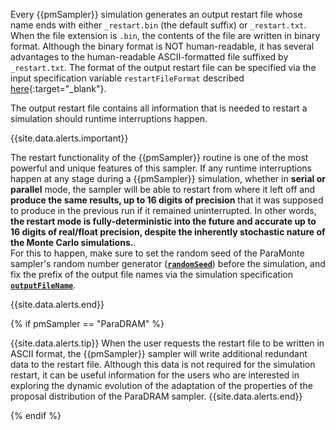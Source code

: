 Every {{pmSampler}} simulation generates an output restart file whose name ends with either `_restart.bin` (the default suffix) or `_restart.txt`. When the file extension is `.bin`, the contents of the file are written in binary format. Although the binary format is NOT human-readable, it has several advantages to the human-readable ASCII-formatted file suffixed by `_restart.txt`. The format of the output restart file can be specified via the input specification variable `restartFileFormat` described [here](../../{{pmSampler|downcase}}/specifications/#restartfileformat){:target="_blank"}.  

The output restart file contains all information that is needed to restart a simulation should runtime interruptions happen.

{{site.data.alerts.important}}

The restart functionality of the {{pmSampler}} routine is one of the most powerful and unique features of this sampler. If any runtime interruptions happen at any stage during a {{pmSampler}} simulation, whether in <b>serial or parallel</b> mode, the sampler will be able to restart from where it left off and <b>produce the same results, up to 16 digits of precision</b> that it was supposed to produce in the previous run if it remained uninterrupted. In other words, <b>the restart mode is fully-deterministic into the future and accurate up to 16 digits of real/float precision, despite the inherently stochastic nature of the Monte Carlo simulations.</b>.
<br>
For this to happen, make sure to set the random seed of the ParaMonte sampler's random number generator (<a href="../specifications/#randomseed" target="_blank"><b><code>randomSeed</code></b></a>) before the simulation, and fix the prefix of the output file names via the simulation specification <a href="../specifications/#outputfilename" target="_blank"><b><code>outputFileName</code></b></a>.

{{site.data.alerts.end}}

{% if pmSampler == "ParaDRAM" %}

{{site.data.alerts.tip}}
When the user requests the restart file to be written in ASCII format, the {{pmSampler}} sampler will write additional redundant data to the restart file. Although this data is not required for the simulation restart, it can be useful information for the users who are interested in exploring the dynamic evolution of the adaptation of the properties of the proposal distribution of the ParaDRAM sampler.
{{site.data.alerts.end}}

{% endif %}

